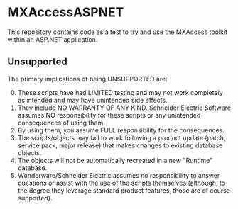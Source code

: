 # MXAccessASPNET

This repository contains code as a test to try and use the MXAccess toolkit within an ASP.NET application.

Unsupported
-----------

The primary implications of being UNSUPPORTED are:

0. These scripts have had LIMITED testing and may not work completely as intended and may have unintended side effects.
0. They include NO WARRANTY OF ANY KIND. Schneider Electric Software assumes NO responsibility for these scripts or any unintended consequences of using them.
0. By using them, you assume FULL responsibility for the consequences.
0. The scripts/objects may fail to work following a product update (patch, service pack, major release) that makes changes to existing database objects.
0. The objects will not be automatically recreated in a new "Runtime" database.
0. Wonderware/Schneider Electric assumes no responsibility to answer questions or assist with the use of the scripts themselves (although, to the degree they leverage standard product features, those are of course supported).
